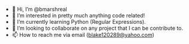 - 👋 Hi, I’m @bmarshreal
- 👀 I’m interested in pretty much anything code related!
- 🌱 I’m currently learning Python (Regular Expressions).
- 💞️ I’m looking to collaborate on any project that I can be contribute to.
- 📫 How to reach me via email (blake120289@yahoo.com)

<!---
bmarshreal/bmarshreal is a ✨ special ✨ repository because its `README.md` (this file) appears on your GitHub profile.
You can click the Preview link to take a look at your changes.
--->
